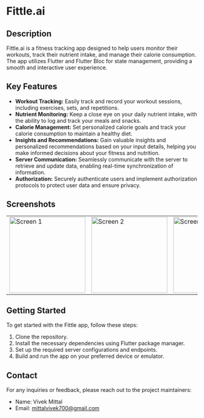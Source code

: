 # Fittle.ai

## Description

Fittle.ai is a fitness tracking app designed to help users monitor their workouts, track their nutrient intake, and manage their calorie consumption. The app utilizes Flutter and Flutter Bloc for state management, providing a smooth and interactive user experience.

## Key Features

- **Workout Tracking:** Easily track and record your workout sessions, including exercises, sets, and repetitions.
- **Nutrient Monitoring:** Keep a close eye on your daily nutrient intake, with the ability to log and track your meals and snacks.
- **Calorie Management:** Set personalized calorie goals and track your calorie consumption to maintain a healthy diet.
- **Insights and Recommendations:** Gain valuable insights and personalized recommendations based on your input details, helping you make informed decisions about your fitness and nutrition.
- **Server Communication:** Seamlessly communicate with the server to retrieve and update data, enabling real-time synchronization of information.
- **Authorization:** Securely authenticate users and implement authorization protocols to protect user data and ensure privacy.

## Screenshots

<table>
  <tr>
    <!-- Add each screenshot in a separate column -->
    <td>
      <img src="https://github.com/vivekismittal/fittleProj/assets/69250292/ee054b94-2a6c-405a-ae59-a2650aace70b" alt="Screen 1" width="200"/>
    </td>
    <td>
      <img src="https://github.com/vivekismittal/fittleProj/assets/69250292/4b0fc291-f1a5-44d5-bb51-8619cfe3a012" alt="Screen 2" width="200"/>
    </td>
    <td>
      <img src="https://github.com/vivekismittal/fittleProj/assets/69250292/6fa743c2-bcfb-4d33-b2b5-df214855fe1a" alt="Screen 3" width="200"/>
    </td>
    <td>
      <img src="https://github.com/vivekismittal/fittleProj/assets/69250292/ae33b275-b7c3-40ea-8b3a-d1bfde2fd4a0" alt="Screen 4" width="200"/>
    </td>
    <td>
      <img src="https://github.com/vivekismittal/fittleProj/assets/69250292/f7d8f6be-b733-4183-9441-3acec46c9755" alt="Screen 5" width="200"/>
    </td>
  </tr>
</table>

## Getting Started

To get started with the Fittle app, follow these steps:

1. Clone the repository.
2. Install the necessary dependencies using Flutter package manager.
3. Set up the required server configurations and endpoints.
4. Build and run the app on your preferred device or emulator.

## Contact

For any inquiries or feedback, please reach out to the project maintainers:

- Name: Vivek Mittal
- Email: mittalvivek700@gmail.com
